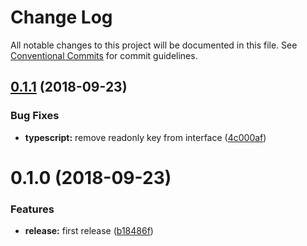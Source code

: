# Change Log

All notable changes to this project will be documented in this file.
See [Conventional Commits](https://conventionalcommits.org) for commit guidelines.

<a name="0.1.1"></a>
## [0.1.1](https://github.com/utlime/monorepo/tree/master/packages/sort/compare/@utlime/sort@0.1.0...@utlime/sort@0.1.1) (2018-09-23)


### Bug Fixes

* **typescript:** remove readonly key from interface ([4c000af](https://github.com/utlime/monorepo/tree/master/packages/sort/commit/4c000af))





<a name="0.1.0"></a>
# 0.1.0 (2018-09-23)


### Features

* **release:** first release ([b18486f](https://github.com/utlime/monorepo/tree/master/packages/sort/commit/b18486f))
